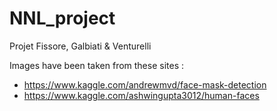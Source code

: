 # NNL_project
Projet Fissore, Galbiati &amp; Venturelli

Images have been taken from these sites :
- https://www.kaggle.com/andrewmvd/face-mask-detection
- https://www.kaggle.com/ashwingupta3012/human-faces